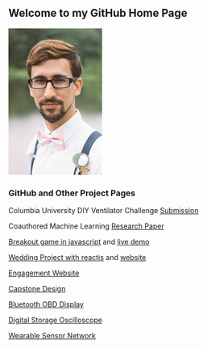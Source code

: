 ## Welcome to my GitHub Home Page

![alt text](Formal3.png "Me")

### GitHub and Other Project Pages
Columbia University DIY Ventilator Challenge [Submission](./Shet_ColumbiaVentilatorChallenge.pdf)

Coauthored Machine Learning [Research Paper](http://users.rowan.edu/~bouaynaya/IEEE_Radar_2020.pdf)

[Breakout game in javascript](https://shanko07.github.io/breakout) and [live demo](http://webdesign.janeshanko.com/games)

[Wedding Project with reactjs](https://github.com/shanko07/wedding-janeshanko-com) and [website](http://wedding.janeshanko.com)

[Engagement Website](http://janeshanko.com)

[Capstone Design](https://shanko07.github.io/Capstone)

[Bluetooth OBD Display](https://shanko07.github.io/ELM327Dash)

[Digital Storage Oscilloscope](https://shanko07.github.io/DSO-HKUST)

[Wearable Sensor Network](https://shanko07.github.io/Rutgers-ICEMAN)
